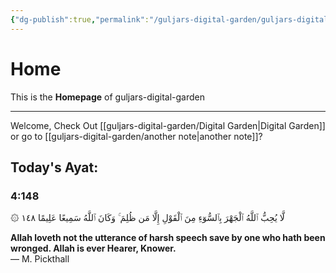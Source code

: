 ```yaml
---
{"dg-publish":true,"permalink":"/guljars-digital-garden/guljars-digital-garden-home/","tags":["gardenEntry"]}
---
```


# Home
This is the **Homepage** of guljars-digital-garden
___
Welcome, Check Out [[guljars-digital-garden/Digital Garden\|Digital Garden]] or go to [[guljars-digital-garden/another note\|another note]]? 

## Today's Ayat:
### 4:148

۞ لَّا يُحِبُّ ٱللَّهُ ٱلْجَهْرَ بِٱلسُّوٓءِ مِنَ ٱلْقَوْلِ إِلَّا مَن ظُلِمَ ۚ وَكَانَ ٱللَّهُ سَمِيعًا عَلِيمًا ١٤٨

__Allah loveth not the utterance of harsh speech save by one who hath been wronged. Allah is ever Hearer, Knower.__  
— M. Pickthall
